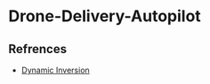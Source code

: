 # Drone-Delivery-Autopilot

## Refrences

- [Dynamic Inversion](https://www.sciencedirect.com/science/article/pii/S2405896318301903)

